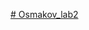 [# Osmakov_lab2](https://docs.google.com/document/d/1GZBRLdyx_h676bZwWVWjviYK2EutsuJS/edit?usp=sharing&ouid=104531608881811917585&rtpof=true&sd=true)
